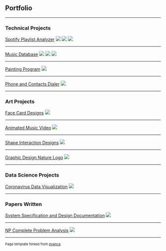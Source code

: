 ## Portfolio

---

### Technical Projects

[Spotify Playlist Analyzer](/sample_page)
<img src="images/spot01.png?raw=true"/>
<img src="images/spot02.png?raw=true"/>
<img src="images/spot03.png?raw=true"/>

---
[Music Database](/pdf/sample_presentation.pdf)
<img src="images/db01.png?raw=true"/>
<img src="images/db02.png?raw=true"/>
<img src="images/db03.png?raw=true"/>

---
[Painting Program](/sample_page)
<img src="images/dummy_thumbnail.jpg?raw=true"/>

---
[Phone and Contacts Dialer](/pdf/sample_presentation.pdf)
<img src="images/dummy_thumbnail.jpg?raw=true"/>

---


### Art Projects

[Face Card Designs](/sample_page)
<img src="images/CardArt.jpg?raw=true"/>

---
[Animated Music Video](/pdf/sample_presentation.pdf)
<img src="images/dummy_thumbnail.jpg?raw=true"/>

---
[Shape Interaction Designs](/pdf/sample_presentation.pdf)
<img src="images/LavenderArt.jpg?raw=true"/>

---
[Graphic Design Nature Logo](/pdf/sample_presentation.pdf)
<img src="images/magicVineDrawing.jpg?raw=true"/>

---


### Data Science Projects

[Coronavirus Data Visualization](/pdf/sample_presentation.pdf)
<img src="images/dummy_thumbnail.jpg?raw=true"/>

---

### Papers Written

[System Specification and Design Documentation](/pdf/sample_presentation.pdf)
<img src="images/dummy_thumbnail.jpg?raw=true"/>

---

[NP Complete Problem Analysis](/pdf/sample_presentation.pdf)
<img src="images/dummy_thumbnail.jpg?raw=true"/>

---

<p style="font-size:11px">Page template forked from <a href="https://github.com/evanca/quick-portfolio">evanca</a></p>
<!-- Remove above link if you don't want to attibute -->
